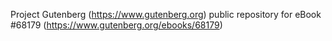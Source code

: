 Project Gutenberg (https://www.gutenberg.org) public repository for eBook #68179 (https://www.gutenberg.org/ebooks/68179)
